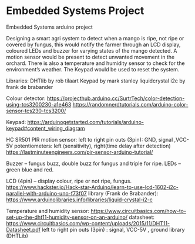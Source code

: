 # Embedded Systems Project
Embedded Systems arduino project

Designing a smart agri system to detect when a mango is ripe, not ripe or covered by fungus, this would notify the farmer through an LCD display, coloured LEDs and buzzer for varying states of the mango detected. 
A motion sensor would be present to detect unwanted movement in the orchard. There is also a temperature and humidity sensor to check for the environment’s weather. 
The Keypad would be used to reset the system.

Libraries:
DHTlib by rob tilaart
Keypad by mark stanley
liquidcrystal i2c by frank de brabander


Colour detector:
https://projecthub.arduino.cc/SurtrTech/color-detection-using-tcs3200230-a1e463
https://randomnerdtutorials.com/arduino-color-sensor-tcs230-tcs3200/

Keypad:
https://arduinogetstarted.com/tutorials/arduino-keypad#content_wiring_diagram


HC SR501 PIR motion sensor:
left to right pin outs (3pin): GND, signal ,VCC-5V
potentiometers: left (sensitivity), right(time delay after detection)
https://lastminuteengineers.com/pir-sensor-arduino-tutorial/




Buzzer – fungus buzz, double buzz for fungus and triple for ripe.
LEDs – green blue and red. 


LCD (4pin) – display colour, ripe or not ripe, fungus.
https://www.hackster.io/Hack-star-Arduino/learn-to-use-lcd-1602-i2c-parallel-with-arduino-uno-f73f07
library (Frank de Brabander): https://www.arduinolibraries.info/libraries/liquid-crystal-i2-c 


Temperature and humidity sensor:
https://www.circuitbasics.com/how-to-set-up-the-dht11-humidity-sensor-on-an-arduino/
datasheet: https://www.circuitbasics.com/wp-content/uploads/2015/11/DHT11-Datasheet.pdf
left to right pin outs (3pin) : signal, VCC-5V , ground
library (DHTLib)
